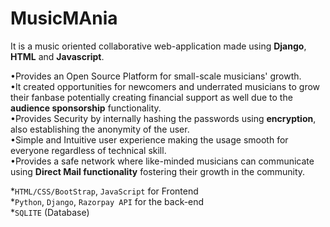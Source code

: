 # MusicMAnia
It is a music oriented collaborative web-application made using __Django__, __HTML__ and __Javascript__.

•Provides an Open Source Platform for small-scale musicians' growth.  
•It created opportunities for newcomers and underrated musicians to grow their fanbase potentially creating financial support as well due to the **audience sponsorship** functionality.  
•Provides Security by internally hashing the passwords using **encryption**, also establishing the anonymity of the user.  
•Simple and Intuitive user experience making the usage smooth for everyone regardless of technical skill.  
•Provides a safe network where like-minded musicians can communicate using **Direct Mail functionality** fostering their growth in the community.  

*```HTML/CSS/BootStrap```, ```JavaScript``` for Frontend  
*```Python```, ```Django```, ```Razorpay API``` for the back-end  
*```SQLITE``` (Database)  

